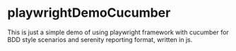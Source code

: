 # playwrightDemoCucumber
This is just a simple demo of using playwright framework with cucumber for BDD style scenarios and serenity reporting format, written in js.
